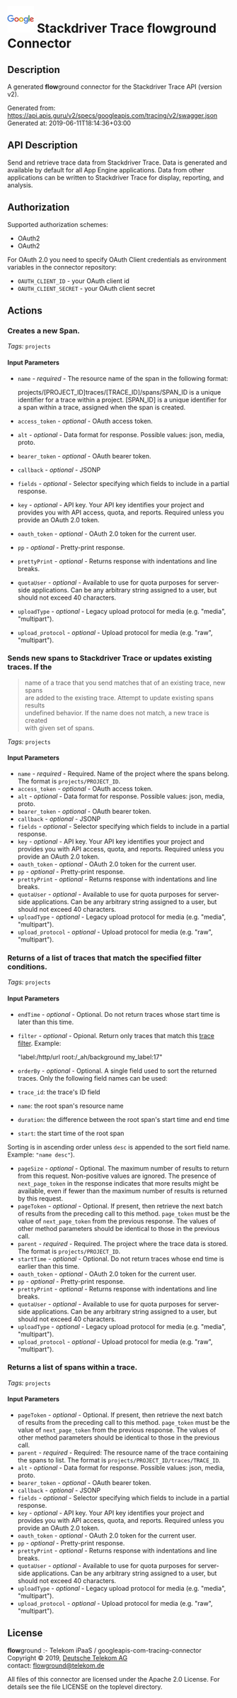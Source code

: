 # ![LOGO](logo.png) Stackdriver Trace **flow**ground Connector

## Description

A generated **flow**ground connector for the Stackdriver Trace API (version v2).

Generated from: https://api.apis.guru/v2/specs/googleapis.com/tracing/v2/swagger.json<br/>
Generated at: 2019-06-11T18:14:36+03:00

## API Description

Send and retrieve trace data from Stackdriver Trace. Data is generated and available by default for all App Engine applications. Data from other applications can be written to Stackdriver Trace for display, reporting, and analysis.


## Authorization

Supported authorization schemes:
- OAuth2
- OAuth2

For OAuth 2.0 you need to specify OAuth Client credentials as environment variables in the connector repository:
* `OAUTH_CLIENT_ID` - your OAuth client id
* `OAUTH_CLIENT_SECRET` - your OAuth client secret

## Actions

### Creates a new Span.

*Tags:* `projects`

#### Input Parameters
* `name` - _required_ - The resource name of the span in the following format:

    projects/[PROJECT_ID]traces/[TRACE_ID]/spans/SPAN_ID is a unique identifier for a trace within a project.
[SPAN_ID] is a unique identifier for a span within a trace,
assigned when the span is created.
* `access_token` - _optional_ - OAuth access token.
* `alt` - _optional_ - Data format for response.
    Possible values: json, media, proto.
* `bearer_token` - _optional_ - OAuth bearer token.
* `callback` - _optional_ - JSONP
* `fields` - _optional_ - Selector specifying which fields to include in a partial response.
* `key` - _optional_ - API key. Your API key identifies your project and provides you with API access, quota, and reports. Required unless you provide an OAuth 2.0 token.
* `oauth_token` - _optional_ - OAuth 2.0 token for the current user.
* `pp` - _optional_ - Pretty-print response.
* `prettyPrint` - _optional_ - Returns response with indentations and line breaks.
* `quotaUser` - _optional_ - Available to use for quota purposes for server-side applications. Can be any arbitrary string assigned to a user, but should not exceed 40 characters.
* `uploadType` - _optional_ - Legacy upload protocol for media (e.g. "media", "multipart").
* `upload_protocol` - _optional_ - Upload protocol for media (e.g. "raw", "multipart").

### Sends new spans to Stackdriver Trace or updates existing traces. If the<br/>
> name of a trace that you send matches that of an existing trace, new spans<br/>
> are added to the existing trace. Attempt to update existing spans results<br/>
> undefined behavior. If the name does not match, a new trace is created<br/>
> with given set of spans.

*Tags:* `projects`

#### Input Parameters
* `name` - _required_ - Required. Name of the project where the spans belong. The format is
`projects/PROJECT_ID`.
* `access_token` - _optional_ - OAuth access token.
* `alt` - _optional_ - Data format for response.
    Possible values: json, media, proto.
* `bearer_token` - _optional_ - OAuth bearer token.
* `callback` - _optional_ - JSONP
* `fields` - _optional_ - Selector specifying which fields to include in a partial response.
* `key` - _optional_ - API key. Your API key identifies your project and provides you with API access, quota, and reports. Required unless you provide an OAuth 2.0 token.
* `oauth_token` - _optional_ - OAuth 2.0 token for the current user.
* `pp` - _optional_ - Pretty-print response.
* `prettyPrint` - _optional_ - Returns response with indentations and line breaks.
* `quotaUser` - _optional_ - Available to use for quota purposes for server-side applications. Can be any arbitrary string assigned to a user, but should not exceed 40 characters.
* `uploadType` - _optional_ - Legacy upload protocol for media (e.g. "media", "multipart").
* `upload_protocol` - _optional_ - Upload protocol for media (e.g. "raw", "multipart").

### Returns of a list of traces that match the specified filter conditions.

*Tags:* `projects`

#### Input Parameters
* `endTime` - _optional_ - Optional. Do not return traces whose start time is later than this time.
* `filter` - _optional_ - Opional. Return only traces that match this
[trace filter](/trace/docs/trace-filters). Example:

    "label:/http/url root:/_ah/background my_label:17"
* `orderBy` - _optional_ - Optional. A single field used to sort the returned traces.
Only the following field names can be used:

*   `trace_id`: the trace's ID field
*   `name`:  the root span's resource name
*   `duration`: the difference between the root span's start time and end time
*   `start`:  the start time of the root span

Sorting is in ascending order unless `desc` is appended to the sort field name.
Example: `"name desc"`).
* `pageSize` - _optional_ - Optional. The maximum number of results to return from this request.
Non-positive values are ignored. The presence of `next_page_token` in the
response indicates that more results might be available, even if fewer than
the maximum number of results is returned by this request.
* `pageToken` - _optional_ - Optional. If present, then retrieve the next batch of results from the
preceding call to this method.  `page_token` must be the value of
`next_page_token` from the previous response.  The values of other method
parameters should be identical to those in the previous call.
* `parent` - _required_ - Required. The project where the trace data is stored. The format
is `projects/PROJECT_ID`.
* `startTime` - _optional_ - Optional. Do not return traces whose end time is earlier than this time.
* `oauth_token` - _optional_ - OAuth 2.0 token for the current user.
* `pp` - _optional_ - Pretty-print response.
* `prettyPrint` - _optional_ - Returns response with indentations and line breaks.
* `quotaUser` - _optional_ - Available to use for quota purposes for server-side applications. Can be any arbitrary string assigned to a user, but should not exceed 40 characters.
* `uploadType` - _optional_ - Legacy upload protocol for media (e.g. "media", "multipart").
* `upload_protocol` - _optional_ - Upload protocol for media (e.g. "raw", "multipart").

### Returns a list of spans within a trace.

*Tags:* `projects`

#### Input Parameters
* `pageToken` - _optional_ - Optional. If present, then retrieve the next batch of results from the
preceding call to this method. `page_token` must be the value of
`next_page_token` from the previous response. The values of other method
parameters should be identical to those in the previous call.
* `parent` - _required_ - Required: The resource name of the trace containing the spans to list.
The format is `projects/PROJECT_ID/traces/TRACE_ID`.
* `alt` - _optional_ - Data format for response.
    Possible values: json, media, proto.
* `bearer_token` - _optional_ - OAuth bearer token.
* `callback` - _optional_ - JSONP
* `fields` - _optional_ - Selector specifying which fields to include in a partial response.
* `key` - _optional_ - API key. Your API key identifies your project and provides you with API access, quota, and reports. Required unless you provide an OAuth 2.0 token.
* `oauth_token` - _optional_ - OAuth 2.0 token for the current user.
* `pp` - _optional_ - Pretty-print response.
* `prettyPrint` - _optional_ - Returns response with indentations and line breaks.
* `quotaUser` - _optional_ - Available to use for quota purposes for server-side applications. Can be any arbitrary string assigned to a user, but should not exceed 40 characters.
* `uploadType` - _optional_ - Legacy upload protocol for media (e.g. "media", "multipart").
* `upload_protocol` - _optional_ - Upload protocol for media (e.g. "raw", "multipart").

## License

**flow**ground :- Telekom iPaaS / googleapis-com-tracing-connector<br/>
Copyright © 2019, [Deutsche Telekom AG](https://www.telekom.de)<br/>
contact: flowground@telekom.de

All files of this connector are licensed under the Apache 2.0 License. For details
see the file LICENSE on the toplevel directory.
